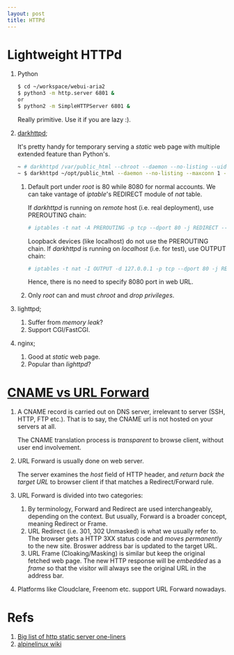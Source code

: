```yaml
---
layout: post
title: HTTPd
---
```


# Lightweight HTTPd

1. Python

   ```bash
   $ cd ~/workspace/webui-aria2
   $ python3 -m http.server 6801 &
   or
   $ python2 -m SimpleHTTPServer 6801 &
   ```

   Really primitive. Use it if you are lazy :).
2. [darkhttpd](http://unix4lyfe.org/darkhttpd);

   It's pretty handy for temporary serving a *static* web page with multiple extended feature than Python's.

   ```bash
   ~ # darkhttpd /var/public_html --chroot --daemon --no-listing --uid nobody --gid nobody --maxconn 1 --log /var/public_html/traces.log
   ~ $ darkhttpd ~/opt/public_html --daemon --no-listing --maxconn 1 --log ~/opt/public_html/traces.log
   ```

   1. Default port under *root* is 80 while 8080 for normal accounts. We can take vantage of *iptable*'s REDIRECT module of *nat* table.

      If *darkhttpd* is running on *remote* host (i.e. real deployment), use PREROUTING chain:

      ```bash
      # iptables -t nat -A PREROUTING -p tcp --dport 80 -j REDIRECT --to-port 8080
      ```

      Loopback devices (like localhost) do not use the PREROUTING chain. If *darkhttpd* is running on *localhost* (i.e. for test), use OUTPUT chain:

      ```bash
      # iptables -t nat -I OUTPUT -d 127.0.0.1 -p tcp --dport 80 -j REDIRECT --to-ports 8080
      ```

      Hence, there is no need to specify 8080 port in web URL.
   2. Only *root* can and must *chroot* and *drop privileges*.
3. lighttpd;
   1. Suffer from *memory leak*?
   2. Support CGI/FastCGI.
4. nginx;
   1. Good at *static* web page.
   2. Popular than *lighttpd*?
   
# [CNAME vs URL Forward](https://www.namecheap.com/support/knowledgebase/article.aspx/9604/2237/types-of-domain-redirects--301-302-url-redirects-url-frame-and-cname)

1. A CNAME record is carried out on DNS server, irrelevant to server (SSH, HTTP, FTP etc.). That is to say, the CNAME url is not hosted on your servers at all.

   The CNAME translation process is *transparent* to browse client, without user end involvement.
2. URL Forward is usually done on web server.

   The server examines the *host* field of HTTP header, and *return back the target URL* to browser client if that matches a Redirect/Forward rule.
3. URL Forward is divided into two categories:
   1. By terminology, Forward and Redirect are used interchangeably, depending on the context. But usually, Forward is a broader concept, meaning Redirect or Frame.
   2. URL Redirect (i.e. 301, 302 Unmasked) is what we usually refer to. The browser gets a HTTP 3XX status code and *moves permanently* to the new site. Broswer address bar is updated to the target URL.
   3. URL Frame (Cloaking/Masking) is similar but keep the original fetched web page. The new HTTP response will be *embedded* as a *frame* so that the visitor will always see the original URL in the address bar.
4. Platforms like Cloudclare, Freenom etc. support URL Forward nowadays.

# Refs

1. [Big list of http static server one-liners](https://gist.github.com/willurd/5720255)
2. [alpinelinux wiki](https://wiki.alpinelinux.org/wiki/Darkhttpd)
